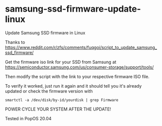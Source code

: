 # samsung-ssd-firmware-update-linux
Update Samsung SSD firmware in Linux

Thanks to https://www.reddit.com/r/zfs/comments/fuqgoi/script_to_update_samsung_ssd_firmware/

Get the firmware iso link for your SSD from Samsung at 
https://semiconductor.samsung.com/us/consumer-storage/support/tools/

Then modify the script with the link to your respective firmware ISO file.

To verify it worked, just run it again and it should tell you it's already updated or check the firmware version with

```smartctl -a /dev/disk/by-id/yourdisk | grep Firmware``` 

POWER CYCLE YOUR SYSTEM AFTER THE UPDATE!

Tested in PopOS 20.04
